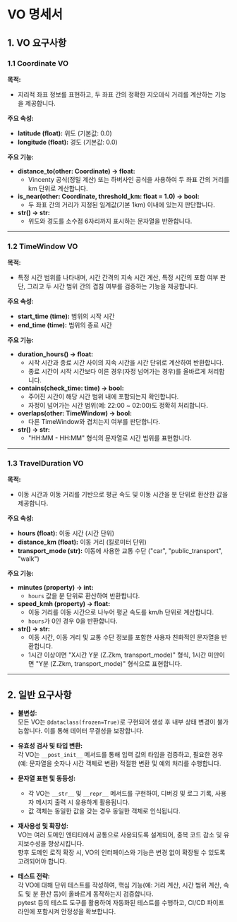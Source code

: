 # VO 명세서

## 1. VO 요구사항

### 1.1 Coordinate VO

**목적:**  
- 지리적 좌표 정보를 표현하고, 두 좌표 간의 정확한 지오데식 거리를 계산하는 기능을 제공합니다.

**주요 속성:**  
- **latitude (float):** 위도 (기본값: 0.0)  
- **longitude (float):** 경도 (기본값: 0.0)

**주요 기능:**  
- **distance_to(other: Coordinate) -> float:**  
  - Vincenty 공식(정밀 계산) 또는 하버사인 공식을 사용하여 두 좌표 간의 거리를 km 단위로 계산합니다.
- **is_near(other: Coordinate, threshold_km: float = 1.0) -> bool:**  
  - 두 좌표 간의 거리가 지정된 임계값(기본 1km) 이내에 있는지 판단합니다.
- **__str__() -> str:**  
  - 위도와 경도를 소수점 6자리까지 표시하는 문자열을 반환합니다.

---

### 1.2 TimeWindow VO

**목적:**  
- 특정 시간 범위를 나타내며, 시간 간격의 지속 시간 계산, 특정 시간의 포함 여부 판단, 그리고 두 시간 범위 간의 겹침 여부를 검증하는 기능을 제공합니다.

**주요 속성:**  
- **start_time (time):** 범위의 시작 시간  
- **end_time (time):** 범위의 종료 시간

**주요 기능:**  
- **duration_hours() -> float:**  
  - 시작 시간과 종료 시간 사이의 지속 시간을 시간 단위로 계산하여 반환합니다.  
  - 종료 시간이 시작 시간보다 이른 경우(자정 넘어가는 경우)를 올바르게 처리합니다.
- **contains(check_time: time) -> bool:**  
  - 주어진 시간이 해당 시간 범위 내에 포함되는지 확인합니다.  
  - 자정이 넘어가는 시간 범위(예: 22:00 ~ 02:00)도 정확히 처리합니다.
- **overlaps(other: TimeWindow) -> bool:**  
  - 다른 TimeWindow와 겹치는지 여부를 판단합니다.
- **__str__() -> str:**  
  - "HH:MM - HH:MM" 형식의 문자열로 시간 범위를 표현합니다.

---

### 1.3 TravelDuration VO

**목적:**  
- 이동 시간과 이동 거리를 기반으로 평균 속도 및 이동 시간을 분 단위로 환산한 값을 제공합니다.

**주요 속성:**  
- **hours (float):** 이동 시간 (시간 단위)  
- **distance_km (float):** 이동 거리 (킬로미터 단위)  
- **transport_mode (str):** 이동에 사용한 교통 수단 ("car", "public_transport", "walk")

**주요 기능:**  
- **minutes (property) -> int:**  
  - `hours` 값을 분 단위로 환산하여 반환합니다.
- **speed_kmh (property) -> float:**  
  - 이동 거리를 이동 시간으로 나누어 평균 속도를 km/h 단위로 계산합니다.  
  - `hours`가 0인 경우 0을 반환합니다.
- **__str__() -> str:**  
  - 이동 시간, 이동 거리 및 교통 수단 정보를 포함한 사용자 친화적인 문자열을 반환합니다.  
  - 1시간 이상이면 "X시간 Y분 (Z.Zkm, transport_mode)" 형식, 1시간 미만이면 "Y분 (Z.Zkm, transport_mode)" 형식으로 표현합니다.

---

## 2. 일반 요구사항

- **불변성:**  
  모든 VO는 `@dataclass(frozen=True)`로 구현되어 생성 후 내부 상태 변경이 불가능합니다. 이를 통해 데이터 무결성을 보장합니다.

- **유효성 검사 및 타입 변환:**  
  각 VO는 `__post_init__` 메서드를 통해 입력 값의 타입을 검증하고, 필요한 경우(예: 문자열을 숫자나 시간 객체로 변환) 적절한 변환 및 예외 처리를 수행합니다.

- **문자열 표현 및 동등성:**  
  - 각 VO는 `__str__` 및 `__repr__` 메서드를 구현하여, 디버깅 및 로그 기록, 사용자 메시지 출력 시 유용하게 활용됩니다.
  - 값 객체는 동일한 값을 갖는 경우 동일한 객체로 인식됩니다.

- **재사용성 및 확장성:**  
  VO는 여러 도메인 엔티티에서 공통으로 사용되도록 설계되어, 중복 코드 감소 및 유지보수성을 향상시킵니다.  
  향후 도메인 로직 확장 시, VO의 인터페이스와 기능은 변경 없이 확장될 수 있도록 고려되어야 합니다.

- **테스트 전략:**  
  각 VO에 대해 단위 테스트를 작성하여, 핵심 기능(예: 거리 계산, 시간 범위 계산, 속도 및 분 환산 등)이 올바르게 동작하는지 검증합니다.  
  pytest 등의 테스트 도구를 활용하여 자동화된 테스트를 수행하고, CI/CD 파이프라인에 포함시켜 안정성을 확보합니다.
